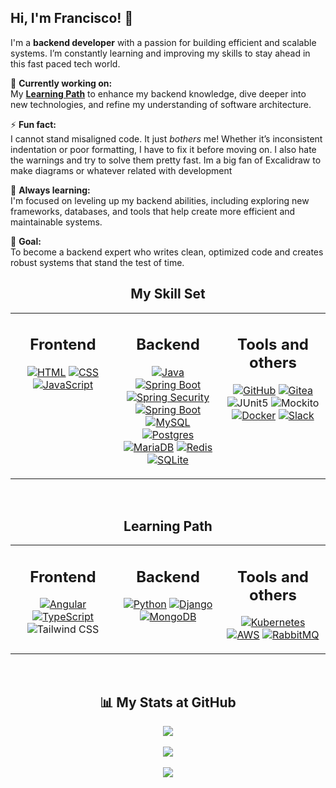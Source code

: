 ## Hi, I'm Francisco! 👋  
I'm a **backend developer** with a passion for building efficient and scalable systems. I’m constantly learning and improving my skills to stay ahead in this fast paced tech world.

🔭 **Currently working on:**  
My **[Learning Path](#learning-path)** to enhance my backend knowledge, dive deeper into new technologies, and refine my understanding of software architecture.

⚡ **Fun fact:**  
I cannot stand misaligned code. It just *bothers* me! Whether it’s inconsistent indentation or poor formatting, I have to fix it before moving on.
I also hate the warnings and try to solve them pretty fast.
Im a big fan of Excalidraw to make diagrams or whatever related with development

🌱 **Always learning:**  
I'm focused on leveling up my backend abilities, including exploring new frameworks, databases, and tools that help create more efficient and maintainable systems.

🦾 **Goal:**  
To become a backend expert who writes clean, optimized code and creates robust systems that stand the test of time.


<div align="center">

## My Skill Set

<table><tr><td valign="top" width="33%">

<h2 align="center">Frontend</h2>
<div align="center">

[![HTML](https://img.shields.io/badge/HTML-%23E34F26.svg?logo=html5&logoColor=white)](#)
[![CSS](https://img.shields.io/badge/CSS-1572B6?logo=css3&logoColor=fff)](#)
[![JavaScript](https://img.shields.io/badge/JavaScript-F7DF1E?logo=javascript&logoColor=000)](#)

</div>

</td><td valign="top" width="33%">

<h2 align="center">Backend </h2>
<div align="center" >

[![Java](https://img.shields.io/badge/Java-%23ED8B00.svg?logo=openjdk&logoColor=white)](#)
[![Spring Boot](https://img.shields.io/badge/Spring%20Boot-6DB33F?logo=springboot&logoColor=fff)](#)
[![Spring Security](https://img.shields.io/badge/Spring%20Security-6DB33F?logo=springsecurity&logoColor=fff)](#)
[![Spring Boot](https://img.shields.io/badge/Spring%20Cloud-6DB33F?logo=springboot&logoColor=fff)](#)
[![MySQL](https://img.shields.io/badge/MySQL-4479A1?logo=mysql&logoColor=fff)](#)
[![Postgres](https://img.shields.io/badge/Postgres-%23316192.svg?logo=postgresql&logoColor=white)](#)
[![MariaDB](https://img.shields.io/badge/MariaDB-003545?logo=mariadb&logoColor=white)](#)
[![Redis](https://img.shields.io/badge/Redis-%23DD0031.svg?logo=redis&logoColor=white)](#)
[![SQLite](https://img.shields.io/badge/SQLite-%2307405e.svg?logo=sqlite&logoColor=white)](#)

</div>

</td><td valign="top" width="33%">

<h2 align="center">Tools and others </h2> 
<div align="center">

[![GitHub](https://img.shields.io/badge/GitHub-%23121011.svg?logo=github&logoColor=white)](#)
[![Gitea](https://img.shields.io/badge/Gitea-6eaa5b?logo=gitea&logoColor=fff)](#)
![JUnit5](https://img.shields.io/badge/jUnit5-FFFFFF?&logo=junit5)
![Mockito](https://img.shields.io/badge/Mockito-white?style=flat&logo=mocha&logoColor=brightgreen)
[![Docker](https://img.shields.io/badge/Docker-2496ED?logo=docker&logoColor=fff)](#)
[![Slack](https://img.shields.io/badge/Slack-4A154B?logo=slack&logoColor=fff)](#)

</div>

</td></tr></table></div>

<br/>

<div align="center">
  
## Learning Path 
<table><tr><td valign="top" width="33%">

<h2 align="center">Frontend </h2>
<div align="center">
  
[![Angular](https://img.shields.io/badge/Angular-%23DD0031.svg?logo=angular&logoColor=white)](#)
[![TypeScript](https://img.shields.io/badge/TypeScript-3178C6?logo=typescript&logoColor=fff)](#)
![Tailwind CSS](https://img.shields.io/badge/Tailwind%20CSS-white?style=flat&logo=tailwindcss&logoColor=blue)

</td><td valign="top" width="33%""></div>
<h2 align="center">Backend</h2>
<div align="center">

[![Python](https://img.shields.io/badge/Python-3776AB?logo=python&logoColor=fff)](#)
[![Django](https://img.shields.io/badge/Django-%23092E20.svg?logo=django&logoColor=white)](#)
[![MongoDB](https://img.shields.io/badge/MongoDB-%234ea94b.svg?logo=mongodb&logoColor=white)](#)

</td><td valign="top" width="33%""></div>

<h2 align="center">Tools and others</h2>
<div align="center">

[![Kubernetes](https://img.shields.io/badge/Kubernetes-326CE5?logo=kubernetes&logoColor=fff)](#)
[![AWS](https://img.shields.io/badge/AWS-%23FF9900.svg?logo=amazon-web-services&logoColor=white)](#)
[![RabbitMQ](https://img.shields.io/badge/-RabbitMQ-FF6600?style=flat&logo=rabbitmq&logoColor=white)](#)


</div>

</td></tr></table></div>

<br/>

<h2 align="center">📊 My Stats at GitHub</h2>

<div align="center">
  <img src="https://github-readme-stats.vercel.app/api/top-langs/?username=fr4ncisx&hide_border=false&layout=compact&theme=tokyonight" />
  </br>
  </br>
  <img src="https://github-readme-streak-stats.herokuapp.com/?user=fr4ncisx&theme=tokyonight" />
  </br>
  </br>
  <img src="https://github-profile-trophy.vercel.app/?username=fr4ncisx&theme=tokyonight&no-frame=true&row=1&column=6" />
</div>

